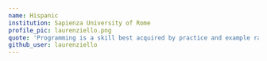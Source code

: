 ```yaml
---
name: Hispanic
institution: Sapienza University of Rome
profile_pic: laurenziello.png
quote: 'Programming is a skill best acquired by practice and example rather than from books.'
github_user: laurenziello
---
```

